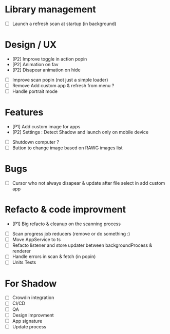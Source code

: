 

# Library management
- [ ] Launch a refresh scan at startup (in background)

# Design / UX
- [P2] Improve toggle in action popin
- [P2] Animation on fav
- [P2] Disapear animation on hide
- [ ] Improve scan popin (not just a simple loader)
- [ ] Remove Add custom app & refresh from menu ?
- [ ] Handle portrait mode

# Features
- [P1] Add custom image for apps
- [P2] Settings : Detect Shadow and launch only on mobile device
- [ ] Shutdown computer ?
- [ ] Button to change image based on RAWG images list

# Bugs
- [ ] Cursor who not always disapear & update after file select in add custom app

# Refacto & code improvment
- [P1] Big refacto & cleanup on the scanning process
- [ ] Scan progress job reducers (remove or do something :)
- [ ] Move AppService to ts
- [ ] Refacto listener and store updater between backgroundProcess & renderer
- [ ] Handle errors in scan & fetch (in popin)
- [ ] Units Tests

# For Shadow
- [ ] Crowdin integration
- [ ] CI/CD
- [ ] QA
- [ ] Design improvment
- [ ] App signature
- [ ] Update process